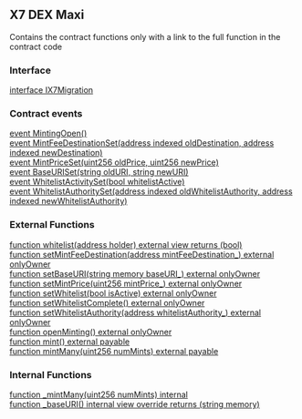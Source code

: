 ## X7 DEX Maxi

Contains the contract functions only with a link to the full function in the contract code

### Interface

[interface IX7Migration](/contracts/contract-source-code/X7DEXMaxi.sol#L1267)

### Contract events

[event MintingOpen()](/contracts/contract-source-code/X7DEXMaxi.sol#L1287)\
[event MintFeeDestinationSet(address indexed oldDestination, address indexed newDestination)](/contracts/contract-source-code/X7DEXMaxi.sol#L1288)\
[event MintPriceSet(uint256 oldPrice, uint256 newPrice)](/contracts/contract-source-code/X7DEXMaxi.sol#L1289)\
[event BaseURISet(string oldURI, string newURI)](/contracts/contract-source-code/X7DEXMaxi.sol#L1290)\
[event WhitelistActivitySet(bool whitelistActive)](/contracts/contract-source-code/X7DEXMaxi.sol#L1291)\
[event WhitelistAuthoritySet(address indexed oldWhitelistAuthority, address indexed newWhitelistAuthority)](/contracts/contract-source-code/X7DEXMaxi.sol#L1292)

### External Functions

[function whitelist(address holder) external view returns (bool)](/contracts/contract-source-code/X7DEXMaxi.sol#L1299)\
[function setMintFeeDestination(address mintFeeDestination\_) external onlyOwner](/contracts/contract-source-code/X7DEXMaxi.sol#L1303)\
[function setBaseURI(string memory baseURI\_) external onlyOwner](/contracts/contract-source-code/X7DEXMaxi.sol#L1310)\
[function setMintPrice(uint256 mintPrice\_) external onlyOwner](/contracts/contract-source-code/X7DEXMaxi.sol#L1317)\
[function setWhitelist(bool isActive) external onlyOwner](/contracts/contract-source-code/X7DEXMaxi.sol#L1324)\
[function setWhitelistComplete() external onlyOwner](/contracts/contract-source-code/X7DEXMaxi.sol#L1331)\
[function setWhitelistAuthority(address whitelistAuthority\_) external onlyOwner](/contracts/contract-source-code/X7DEXMaxi.sol#L1337)\
[function openMinting() external onlyOwner](/contracts/contract-source-code/X7DEXMaxi.sol#L1344)\
[function mint() external payable](/contracts/contract-source-code/X7DEXMaxi.sol#L1351)\
[function mintMany(uint256 numMints) external payable](/contracts/contract-source-code/X7DEXMaxi.sol#L1355)

### Internal Functions

[function \_mintMany(uint256 numMints) internal](/contracts/contract-source-code/X7DEXMaxi.sol#L1359)\
[function \_baseURI() internal view override returns (string memory)](/contracts/contract-source-code/X7DEXMaxi.sol#L1383)
